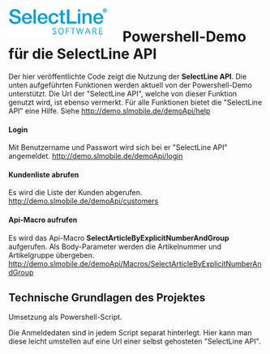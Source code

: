 <img align="left" src="sllogo.png" style="margin-right:30px;">

# Powershell-Demo für die SelectLine API
Der hier veröffentlichte Code zeigt die Nutzung der **SelectLine API**. Die unten aufgeführten Funktionen werden aktuell von der Powershell-Demo unterstützt. Die Url der "SelectLine API", welche von dieser Funktion  genutzt wird, ist ebenso vermerkt. Für alle Funktionen bietet die "SelectLine API" eine Hilfe. Siehe <http://demo.slmobile.de/demoApi/help>

#### Login
Mit Benutzername und Passwort wird sich bei er "SelectLine API" angemeldet.
<http://demo.slmobile.de/demoApi/login>

#### Kundenliste abrufen
Es wird die Liste der Kunden abgerufen.
<http://demo.slmobile.de/demoApi/customers>

#### Api-Macro aufrufen
Es wird das Api-Macro **SelectArticleByExplicitNumberAndGroup** aufgerufen.
Als Body-Parameter werden die Artikelnummer und Artikelgruppe übergeben.
<http://demo.slmobile.de/demoApi/Macros/SelectArticleByExplicitNumberAndGroup>


## Technische Grundlagen des Projektes
Umsetzung als Powershell-Script.

Die Anmeldedaten sind in jedem Script separat hinterlegt. Hier kann man diese leicht umstellen auf eine Url einer selbst gehosteten "SelectLine API".
